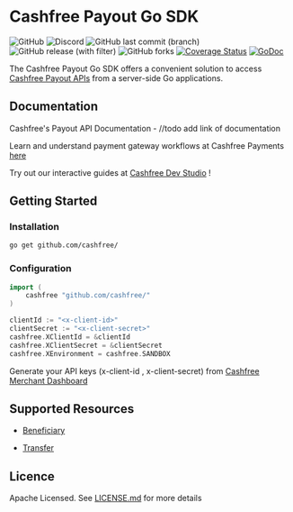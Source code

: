 # Cashfree Payout Go SDK
![GitHub](https://img.shields.io/github/license/cashfree/cashfree-payout) ![Discord](https://img.shields.io/discord/931125665669972018?label=discord) ![GitHub last commit (branch)](https://img.shields.io/github/last-commit/cashfree/cashfree-pg/main) ![GitHub release (with filter)](https://img.shields.io/github/v/release/cashfree/cashfree-payout?label=latest) ![GitHub forks](https://img.shields.io/github/forks/cashfree/cashfree-payout) [![Coverage Status](https://coveralls.io/repos/github/cashfree/cashfree-pg/badge.svg?branch=main)](https://coveralls.io/github/cashfree/cashfree-pg?branch=main) [![GoDoc](https://godoc.org/github.com/cashfree/cashfree-pg/v4?status.svg)](https://godoc.org/github.com/cashfree/cashfree-pg/v4)

The Cashfree Payout Go SDK offers a convenient solution to access [Cashfree Payout APIs](https://docs.cashfree.com/reference/pg-new-apis-endpoint) from a server-side Go  applications.



## Documentation

Cashfree's Payout API Documentation - //todo add link of documentation

Learn and understand payment gateway workflows at Cashfree Payments [here](https://docs.cashfree.com/docs/payouts)

Try out our interactive guides at [Cashfree Dev Studio](https://www.cashfree.com/devstudio) !

## Getting Started

### Installation
```bash
go get github.com/cashfree/
```
### Configuration

```go 
import (
    cashfree "github.com/cashfree/"
)

clientId := "<x-client-id>"
clientSecret := "<x-client-secret>"
cashfree.XClientId = &clientId
cashfree.XClientSecret = &clientSecret
cashfree.XEnvironment = cashfree.SANDBOX
```

Generate your API keys (x-client-id , x-client-secret) from [Cashfree Merchant Dashboard](https://merchant.cashfree.com/merchants/login)


## Supported Resources

- [Beneficiary](docs/BeneficiaryV2API.md)

- [Transfer](docs/TransfersV2API.md)


## Licence

Apache Licensed. See [LICENSE.md](LICENSE.md) for more details
